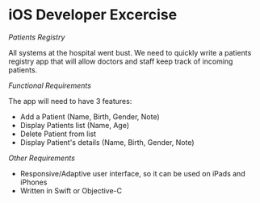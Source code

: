 iOS Developer Excercise
=======================

*Patients Registry*

All systems at the hospital went bust. We need to quickly write a patients registry app that will allow doctors and staff keep track of incoming patients.

*Functional Requirements*

The app will need to have 3 features:

- Add a Patient (Name, Birth, Gender, Note)
- Display Patients list (Name, Age)
- Delete Patient from list
- Display Patient's details (Name, Birth, Gender, Note)

*Other Requirements*

- Responsive/Adaptive user interface, so it can be used on iPads and iPhones
- Written in Swift or Objective-C
